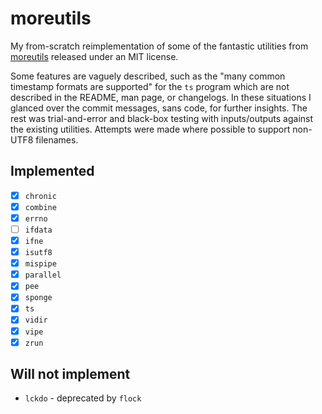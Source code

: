 # moreutils

My from-scratch reimplementation of some of the fantastic utilities from
[moreutils](http://joeyh.name/code/moreutils/) released under an MIT license.

Some features are vaguely described, such as the "many common timestamp formats
are supported" for the `ts` program which are not described in the README, man
page, or changelogs. In these situations I glanced over the commit
messages, sans code, for further insights. The rest was trial-and-error and
black-box testing with inputs/outputs against the existing utilities. Attempts
were made where possible to support non-UTF8 filenames.

## Implemented

- [x] `chronic`
- [x] `combine`
- [x] `errno`
- [ ] `ifdata`
- [x] `ifne`
- [x] `isutf8`
- [x] `mispipe`
- [x] `parallel`
- [x] `pee`
- [x] `sponge`
- [x] `ts`
- [x] `vidir`
- [x] `vipe`
- [x] `zrun`

## Will not implement

* `lckdo` - deprecated by `flock`
